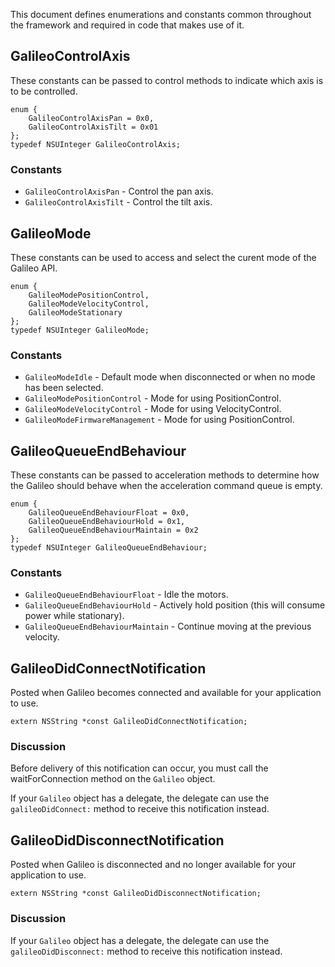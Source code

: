 This document defines enumerations and constants common throughout the framework and required in code that makes use of it.




<a name="GalileoControlAxis"/></a>
## GalileoControlAxis

These constants can be passed to control methods to indicate which axis is to be controlled.

    enum {
        GalileoControlAxisPan = 0x0,
        GalileoControlAxisTilt = 0x01
    };
    typedef NSUInteger GalileoControlAxis;

### Constants

 * `GalileoControlAxisPan` - Control the pan axis.
 * `GalileoControlAxisTilt` - Control the tilt axis.




<a name="GalileoMode"/></a>
## GalileoMode

These constants can be used to access and select the curent mode of the Galileo API.

    enum {
        GalileoModePositionControl,
        GalileoModeVelocityControl,
        GalileoModeStationary
    };
    typedef NSUInteger GalileoMode;

### Constants

 * `GalileoModeIdle` - Default mode when disconnected or when no mode has been selected.
 * `GalileoModePositionControl` - Mode for using PositionControl.
 * `GalileoModeVelocityControl` - Mode for using VelocityControl.
 * `GalileoModeFirmwareManagement` - Mode for using PositionControl.



<a name="GalileoQueueEndBehaviour"/></a>
## GalileoQueueEndBehaviour

These constants can be passed to acceleration methods to determine how the Galileo should behave when the acceleration command queue is empty.

    enum {
        GalileoQueueEndBehaviourFloat = 0x0,
        GalileoQueueEndBehaviourHold = 0x1,
        GalileoQueueEndBehaviourMaintain = 0x2
    };
    typedef NSUInteger GalileoQueueEndBehaviour;

### Constants

 * `GalileoQueueEndBehaviourFloat` - Idle the motors.
 * `GalileoQueueEndBehaviourHold` - Actively hold position (this will consume power while stationary).
 * `GalileoQueueEndBehaviourMaintain` - Continue moving at the previous velocity.




<a name="GalileoDidConnectNotification"/></a>
## GalileoDidConnectNotification

Posted when Galileo becomes connected and available for your application to use.

    extern NSString *const GalileoDidConnectNotification;
    
### Discussion

Before delivery of this notification can occur, you must call the waitForConnection method on the `Galileo` object.

If your `Galileo` object has a delegate, the delegate can use the `galileoDidConnect:` method to receive this notification instead.




<a name="GalileoDidDisconnectNotification"/></a>
## GalileoDidDisconnectNotification

Posted when Galileo is disconnected and no longer available for your application to use.

    extern NSString *const GalileoDidDisconnectNotification;
    
### Discussion

If your `Galileo` object has a delegate, the delegate can use the `galileoDidDisconnect:` method to receive this notification instead.